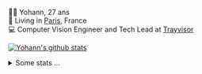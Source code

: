 <p>
  👨🏻 <bold>Yohann</bold>, 27 ans<br/>
  💼 Living in <a href="https://www.google.com/maps?q=paris">Paris</a>, France<br/>
  💻 Computer Vision Engineer and Tech Lead at <a href="https://trayvisor.com/">Trayvisor</a><br/>
</p>

<a href="https://github.com/anuraghazra/github-readme-stats"><img align="center" src="https://github-readme-stats-go94hl40s-yohann84l.vercel.app//api?username=yohann84L&show_icons=true&include_all_commits=true" alt="Yohann's github stats" /> </a>


<details>
  <summary>Some stats ...</summary><br/>
  

<!--START_SECTION:waka-->
![Code Time](http://img.shields.io/badge/Code%20Time-1%2C128%20hrs%203%20mins-blue)

![Profile Views](http://img.shields.io/badge/Profile%20Views-0-blue)

**🐱 My GitHub Data** 

> 📦 440.8 kB Used in GitHub's Storage 
 > 
> 🏆 855 Contributions in the Year 2024
 > 
> 🚫 Not Opted to Hire
 > 
> 📜 26 Public Repositories 
 > 
> 🔑 21 Private Repositories 
 > 
**I'm an Early 🐤** 

```text
🌞 Morning                16500 commits       ████████░░░░░░░░░░░░░░░░░   31.08 % 
🌆 Daytime                30118 commits       ██████████████░░░░░░░░░░░   56.73 % 
🌃 Evening                6333 commits        ███░░░░░░░░░░░░░░░░░░░░░░   11.93 % 
🌙 Night                  136 commits         ░░░░░░░░░░░░░░░░░░░░░░░░░   00.26 % 
```
📅 **I'm Most Productive on Wednesday** 

```text
Monday                   9846 commits        █████░░░░░░░░░░░░░░░░░░░░   18.55 % 
Tuesday                  9823 commits        █████░░░░░░░░░░░░░░░░░░░░   18.50 % 
Wednesday                11554 commits       █████░░░░░░░░░░░░░░░░░░░░   21.76 % 
Thursday                 10568 commits       █████░░░░░░░░░░░░░░░░░░░░   19.91 % 
Friday                   10263 commits       █████░░░░░░░░░░░░░░░░░░░░   19.33 % 
Saturday                 338 commits         ░░░░░░░░░░░░░░░░░░░░░░░░░   00.64 % 
Sunday                   695 commits         ░░░░░░░░░░░░░░░░░░░░░░░░░   01.31 % 
```


📊 **This Week I Spent My Time On** 

```text
🕑︎ Time Zone: Europe/Paris

💬 Programming Languages: 
No Activity Tracked This Week

🔥 Editors: 
No Activity Tracked This Week

💻 Operating System: 
No Activity Tracked This Week
```

**I Mostly Code in Python** 

```text
Python                   26 repos            ██████████████░░░░░░░░░░░   55.32 % 
Jupyter Notebook         4 repos             ██░░░░░░░░░░░░░░░░░░░░░░░   08.51 % 
JavaScript               3 repos             ██░░░░░░░░░░░░░░░░░░░░░░░   06.38 % 
HTML                     2 repos             █░░░░░░░░░░░░░░░░░░░░░░░░   04.26 % 
Shell                    1 repo              █░░░░░░░░░░░░░░░░░░░░░░░░   02.13 % 
```




 Last Updated on 20/07/2024 00:34:22 UTC
<!--END_SECTION:waka-->
